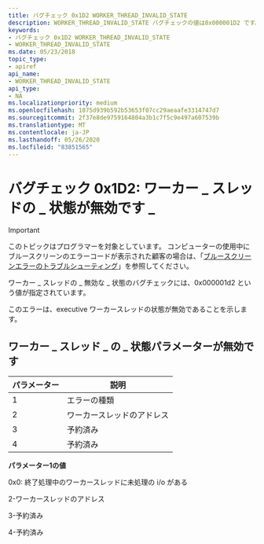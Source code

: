 ```yaml
---
title: バグチェック 0x1D2 WORKER_THREAD_INVALID_STATE
description: WORKER_THREAD_INVALID_STATE バグチェックの値は0x000001D2 です。
keywords:
- バグチェック 0x1D2 WORKER_THREAD_INVALID_STATE
- WORKER_THREAD_INVALID_STATE
ms.date: 05/23/2018
topic_type:
- apiref
api_name:
- WORKER_THREAD_INVALID_STATE
api_type:
- NA
ms.localizationpriority: medium
ms.openlocfilehash: 1075d939b592b53653f07cc29aeaafe3314747d7
ms.sourcegitcommit: 2f37e8de9759164804a3b1c7f5c9e497a607539b
ms.translationtype: MT
ms.contentlocale: ja-JP
ms.lasthandoff: 05/26/2020
ms.locfileid: "83851565"
---
```

# <a name="bug-check-0x1d2-worker_thread_invalid_state"></a>バグチェック 0x1D2: ワーカー \_ スレッドの \_ 状態が無効です \_ 

> [!IMPORTANT]
> このトピックはプログラマーを対象としています。 コンピューターの使用中にブルースクリーンのエラーコードが表示された顧客の場合は、「[ブルースクリーンエラーのトラブルシューティング](https://www.windows.com/stopcode)」を参照してください。


ワーカー \_ スレッドの \_ 無効な \_ 状態のバグチェックには、0x000001d2 という値が指定されています。 

このエラーは、executive ワーカースレッドの状態が無効であることを示します。

## <a name="worker_thread_invalid_state-parameters"></a>ワーカー \_ スレッド \_ の \_ 状態パラメーターが無効です

パラメーター | 説明 
|---------|--------------|
1 | エラーの種類
2 | ワーカースレッドのアドレス
3 | 予約済み
4 | 予約済み



**パラメーター1の値**

  0x0: 終了処理中のワーカースレッドに未処理の i/o がある
  
  2-ワーカースレッドのアドレス
  
  3-予約済み
  
  4-予約済み
